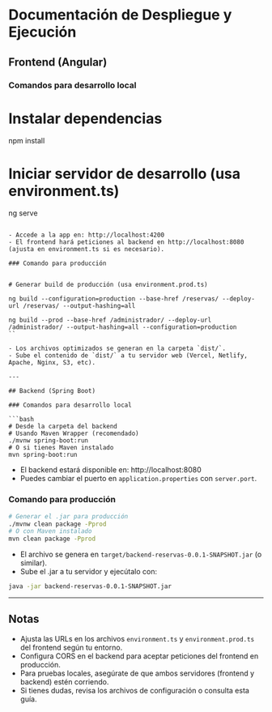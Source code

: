 # Documentación de Despliegue y Ejecución

## Frontend (Angular)

### Comandos para desarrollo local

# Instalar dependencias
npm install

# Iniciar servidor de desarrollo (usa environment.ts)
ng serve
```

- Accede a la app en: http://localhost:4200
- El frontend hará peticiones al backend en http://localhost:8080 (ajusta en environment.ts si es necesario).

### Comando para producción


# Generar build de producción (usa environment.prod.ts)

ng build --configuration=production --base-href /reservas/ --deploy-url /reservas/ --output-hashing=all 

ng build --prod --base-href /administrador/ --deploy-url /administrador/ --output-hashing=all --configuration=production
``

- Los archivos optimizados se generan en la carpeta `dist/`.
- Sube el contenido de `dist/` a tu servidor web (Vercel, Netlify, Apache, Nginx, S3, etc).

---

## Backend (Spring Boot)

### Comandos para desarrollo local

```bash
# Desde la carpeta del backend
# Usando Maven Wrapper (recomendado)
./mvnw spring-boot:run
# O si tienes Maven instalado
mvn spring-boot:run
```

- El backend estará disponible en: http://localhost:8080
- Puedes cambiar el puerto en `application.properties` con `server.port`.

### Comando para producción

```bash
# Generar el .jar para producción
./mvnw clean package -Pprod
# O con Maven instalado
mvn clean package -Pprod
```

- El archivo se genera en `target/backend-reservas-0.0.1-SNAPSHOT.jar` (o similar).
- Sube el .jar a tu servidor y ejecútalo con:

```bash
java -jar backend-reservas-0.0.1-SNAPSHOT.jar
```

---

## Notas
- Ajusta las URLs en los archivos `environment.ts` y `environment.prod.ts` del frontend según tu entorno.
- Configura CORS en el backend para aceptar peticiones del frontend en producción.
- Para pruebas locales, asegúrate de que ambos servidores (frontend y backend) estén corriendo.
- Si tienes dudas, revisa los archivos de configuración o consulta esta guía.
